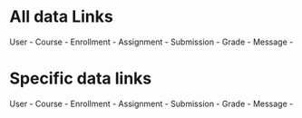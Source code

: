 # All data Links

User - 
Course - 
Enrollment - 
Assignment -
Submission - 
Grade - 
Message - 


# Specific data links

User - 
Course - 
Enrollment - 
Assignment -
Submission - 
Grade - 
Message - 

